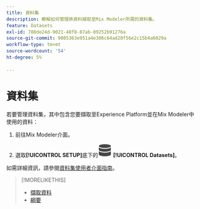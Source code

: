 ```yaml
---
title: 資料集
description: 瞭解如何管理將資料擷取至Mix Modeler所需的資料集。
feature: Datasets
exl-id: 788de24d-9021-48f8-87ab-09252b91276a
source-git-commit: 9085363e951a4e306c64ad28f56e2c15b4a6029a
workflow-type: tm+mt
source-wordcount: '54'
ht-degree: 5%

---
```


# 資料集

若要管理資料集，其中包含您要擷取至Experience Platform並在Mix Modeler中使用的資料：

1. 前往Mix Modeler介面。

1. 選取&#x200B;**[!UICONTROL SETUP]**&#x200B;底下的![資料](/help/assets//icons/Data.svg) **[!UICONTROL Datasets]**。

如需詳細資訊，請參閱[資料集使用者介面指南](https://experienceleague.adobe.com/docs/experience-platform/catalog/datasets/user-guide.html?lang=en)。

>[!MORELIKETHIS]
>
>* [擷取資料](overview.md)
>* [綱要](schemas.md)
